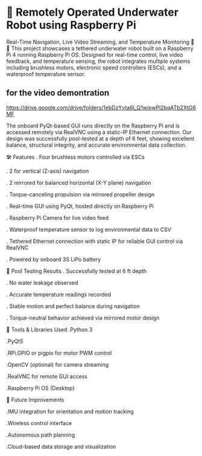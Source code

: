 # 🐠 Remotely Operated Underwater Robot using Raspberry Pi
Real-Time Navigation, Live Video Streaming, and Temperature Monitoring 🌊🤖
This project showcases a tethered underwater robot built on a Raspberry Pi 4 running Raspberry Pi OS. Designed for real-time control, live video feedback, and temperature sensing, the robot integrates multiple systems including brushless motors, electronic speed controllers (ESCs), and a waterproof temperature sensor.

## for the video demontration 
  https://drive.google.com/drive/folders/1ebDzYvta6I_Q1wipwPl2bqATb2XtG6MF

The onboard PyQt-based GUI runs directly on the Raspberry Pi and is accessed remotely via RealVNC using a static-IP Ethernet connection. Our design was successfully pool-tested at a depth of 6 feet, showing excellent balance, structural integrity, and accurate environmental data collection.

🛠️ Features
  . Four brushless motors controlled via ESCs

  . 2 for vertical (Z-axis) navigation

  . 2 mirrored for balanced horizontal (X-Y plane) navigation

  . Torque-canceling propulsion via mirrored propeller design

  . Real-time GUI using PyQt, hosted directly on Raspberry Pi

  . Raspberry Pi Camera for live video feed

  . Waterproof temperature sensor to log environmental data to CSV

  . Tethered Ethernet connection with static IP for reliable GUI control via RealVNC

  . Powered by onboard 3S LiPo battery

🧪 Pool Testing Results
  . Successfully tested at 6 ft depth

  . No water leakage observed

  . Accurate temperature readings recorded

  . Stable motion and perfect balance during navigation

  . Torque-neutral behavior achieved via mirrored motor design

🧰 Tools & Libraries Used
  .Python 3

  .PyQt5

  .RPi.GPIO or pigpio for motor PWM control

  .OpenCV (optional) for camera streaming

  .RealVNC for remote GUI access

  .Raspberry Pi OS (Desktop)

🚀 Future Improvements

  .IMU integration for orientation and motion tracking

  .Wireless control interface

  .Autonomous path planning

  .Cloud-based data storage and visualization
